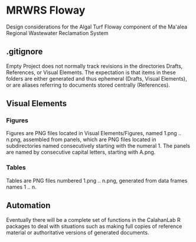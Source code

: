 # MRWRS Floway
Design considerations for the Algal Turf Floway component of the Ma'alea Regional Wastewater Reclamation System  

## .gitignore
Empty Project does not normally track revisions in the directories Drafts, References, or Visual Elements. The expectation is that items in these folders are either generated and thus ephemeral (Drafts, Visual Elements), or are aliases referring to documents stored centrally (References).

## Visual Elements

### Figures
Figures are PNG files located in Visual Elements/Figures, named 1.png .. n.png, assembled from panels, which are PNG files located in subdirectories named consecutively starting with the numeral 1. The panels are named by consecutive capital letters, starting with A.png.

### Tables
Tables are PNG files numbered 1.png .. n.png, generated from data frames names 1 .. n.

## Automation
Eventually there will be a complete set of functions in the CalahanLab R packages to deal with situations such as making full copies of reference material or authoritative versions of generated documents.
